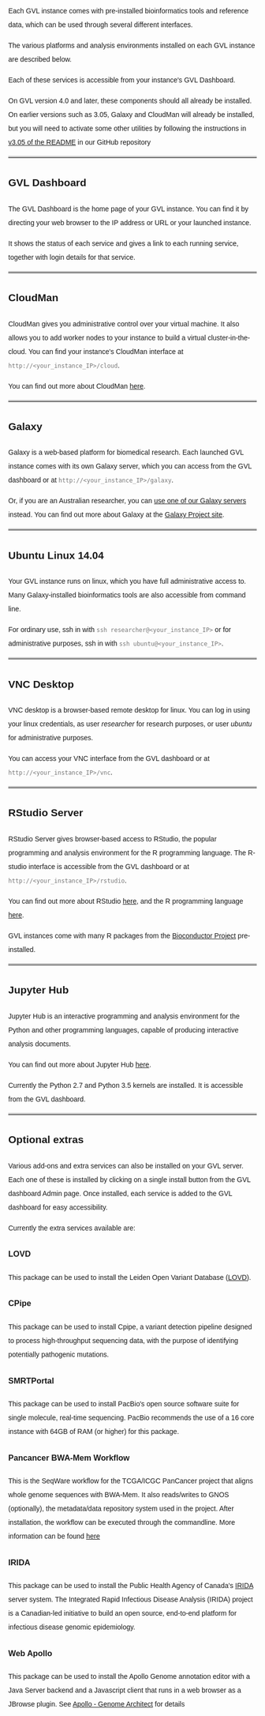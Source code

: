 <style>
  code {
    color: #777777;
  }
  body {
    line-height: 2;
    font-family: "Helvetica";
  }
  hr {
    border-top: 3px solid #C0C0C0;
  }
</style>

Each GVL instance comes with pre-installed bioinformatics tools and reference data, which can be used through several different interfaces. 

The various platforms and analysis environments installed on each GVL instance are described below.

Each of these services is accessible from your instance's GVL Dashboard.

On GVL version 4.0 and later, these components should all already be installed. On earlier versions such as 3.05, Galaxy and CloudMan will already be installed, but you will need to activate some other utilities by following the instructions in [v3.05 of the README](https://github.com/gvlproject/gvl_commandline_utilities/blob/release_GVL_3.05/README.md) in our GitHub repository

* * *

## GVL Dashboard

The GVL Dashboard is the home page of your GVL instance. You can find it by directing your web browser to the IP address or URL or your launched instance.

It shows the status of each service and gives a link to each running service, together with login details for that service.

* * *

## CloudMan

CloudMan gives you administrative control over your virtual machine. It also allows you to add worker nodes to your instance to build a virtual cluster-in-the-cloud. You can find your instance's CloudMan interface at `http://<your_instance_IP>/cloud`.

You can find out more about CloudMan [here](http://cloudman.irb.hr/).

* * *

## Galaxy

Galaxy is a web-based platform for biomedical research. Each launched GVL instance comes with its own Galaxy server, which you can access from the GVL dashboard or at `http://<your_instance_IP>/galaxy`.

Or, if you are an Australian researcher, you can [use one of our Galaxy servers](/use) instead. You can find out more about Galaxy at the [Galaxy Project site](https://galaxyproject.org/).

* * *

## Ubuntu Linux 14.04

Your GVL instance runs on linux, which you have full administrative access to. Many Galaxy-installed bioinformatics tools are also accessible from command line.

For ordinary use, ssh in with `ssh researcher@<your_instance_IP>` or for administrative purposes, ssh in with `ssh ubuntu@<your_instance_IP>`.

* * *

## VNC Desktop

VNC desktop is a browser-based remote desktop for linux. You can log in using your linux credentials, as user *researcher* for research purposes, or user *ubuntu* for administrative purposes.

You can access your VNC interface from the GVL dashboard or at `http://<your_instance_IP>/vnc`.

* * *

## RStudio Server

RStudio Server gives browser-based access to RStudio, the popular programming and analysis environment for the R programming language. The R-studio interface is accessible from the GVL dashboard or at `http://<your_instance_IP>/rstudio`.

You can find out more about RStudio [here](http://www.rstudio.com/), and the R programming language [here](http://r-project.org).

GVL instances come with many R packages from the [Bioconductor Project](http://www.bioconductor.org/) pre-installed.

* * *

## Jupyter Hub

Jupyter Hub is an interactive programming and analysis environment for the Python and other programming languages, capable of producing interactive analysis documents.

You can find out more about Jupyter Hub [here](http://jupyter.org).

Currently the Python 2.7 and Python 3.5 kernels are installed. It is accessible from the GVL dashboard.

* * *

## Optional extras

Various add-ons and extra services can also be installed on your GVL server. Each one of these is installed by clicking on a single install button from the GVL dashboard Admin page. Once installed, each service is added to the GVL dashboard for easy accessibility.

Currently the extra services available are:

### LOVD

This package can be used to install the Leiden Open Variant Database ([LOVD](http://www.lovd.nl)).

### CPipe

This package can be used to install Cpipe, a variant detection pipeline designed to process high-throughput sequencing data, with the purpose of identifying potentially pathogenic mutations.

### SMRTPortal

This package can be used to install PacBio's open source software suite for single molecule, real-time sequencing. PacBio recommends the use of a 16 core instance with 64GB of RAM (or higher) for this package.

### Pancancer BWA-Mem Workflow

This is the SeqWare workflow for the TCGA/ICGC PanCancer project that aligns whole genome sequences with BWA-Mem. It also reads/writes to GNOS (optionally), the metadata/data repository system used in the project. After installation, the workflow can be executed through the commandline. More information can be found [here](https://github.com/ICGC-TCGA-PanCancer/Seqware-BWA-Workflow)

### IRIDA

This package can be used to install the Public Health Agency of Canada's [IRIDA](http://www.irida.ca) server system. The Integrated Rapid Infectious Disease Analysis (IRIDA) project is a Canadian-led initiative to build an open source, end-to-end platform for infectious disease genomic epidemiology.

### Web Apollo

This package can be used to install the Apollo Genome annotation editor with a Java Server backend and a Javascript client that runs in a web browser as a JBrowse plugin. See [Apollo - Genome Architect](http://genomearchitect.org/) for details